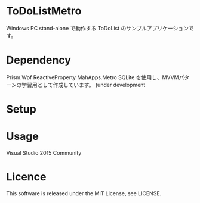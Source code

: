 # ToDoListMetro
Windows PC stand-alone で動作する ToDoList のサンプルアプリケーションです。

# Dependency
Prism.Wpf ReactiveProperty MahApps.Metro SQLite を使用し、MVVMパターンの学習用として作成しています。
(under development

# Setup
# Usage
Visual Studio 2015 Community

# Licence
This software is released under the MIT License, see LICENSE.
